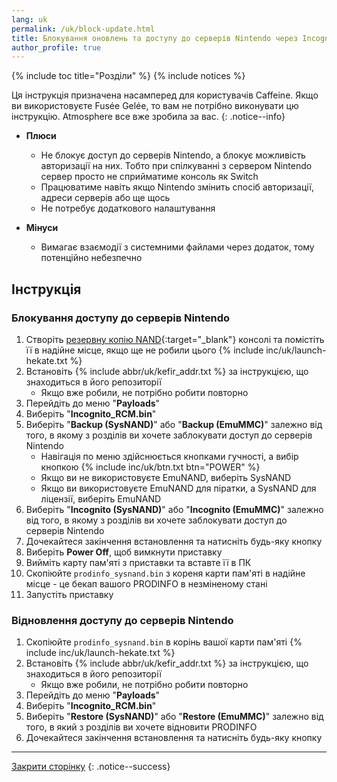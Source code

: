 ```yaml
---
lang: uk
permalink: /uk/block-update.html
title: Блокування оновлень та доступу до серверів Nintendo через Incognito (тільки для Caffeine)
author_profile: true
---
```


{% include toc title="Розділи" %}
{% include notices %}

Ця інструкція призначена насамперед для користувачів Caffeine. Якщо ви використовуєте Fusée Gelée, то вам не потрібно виконувати цю інструкцію. Atmosphere все вже зробила за вас.
{: .notice--info}

*   **Плюси**
    *   Не блокує доступ до серверів Nintendo, а блокує можливість авторизації на них. Тобто при спілкуванні з сервером Nintendo сервер просто не сприйматиме консоль як Switch
    *   Працюватиме навіть якщо Nintendo змінить спосіб авторизації, адреси серверів або ще щось
    *   Не потребує додаткового налаштування

*   **Мінуси**
    *   Вимагає взаємодії з системними файлами через додаток, тому потенційно небезпечно

## Інструкція

### Блокування доступу до серверів Nintendo

1.  Створіть [резервну копію NAND](/uk/backup-nand){:target="_blank"} консолі та помістіть її в надійне місце, якщо ще не робили цього
{% include inc/uk/launch-hekate.txt %}
2.  Встановіть {% include abbr/uk/kefir_addr.txt %} за інструкцією, що знаходиться в його репозиторії
    *   Якщо вже робили, не потрібно робити повторно
3.  Перейдіть до меню "**Payloads**"
4.  Виберіть "**Incognito_RCM.bin**"
5.  Виберіть "**Backup (SysNAND)**" або "**Backup (EmuMMC)**" залежно від того, в якому з розділів ви хочете заблокувати доступ до серверів Nintendo
    *   Навігація по меню здійснюється кнопками гучності, а вибір кнопкою {% include inc/uk/btn.txt btn="POWER" %}
    *   Якщо ви не використовуєте EmuNAND, виберіть SysNAND
    *   Якщо ви використовуєте EmuNAND для піратки, а SysNAND для ліцензії, виберіть EmuNAND
6.  Виберіть "**Incognito (SysNAND)**" або "**Incognito (EmuMMC)**" залежно від того, в якому з розділів ви хочете заблокувати доступ до серверів Nintendo
7.  Дочекайтеся закінчення встановлення та натисніть будь-яку кнопку
8.  Виберіть **Power Off**, щоб вимкнути приставку
9.  Вийміть карту пам'яті з приставки та вставте її в ПК
10. Скопіюйте `prodinfo_sysnand.bin` з кореня карти пам'яті в надійне місце - це бекап вашого PRODINFO в незміненому стані
11. Запустіть приставку

### Відновлення доступу до серверів Nintendo

1.  Скопіюйте `prodinfo_sysnand.bin` в корінь вашої карти пам'яті
{% include inc/uk/launch-hekate.txt %}
2.  Встановіть {% include abbr/uk/kefir_addr.txt %} за інструкцією, що знаходиться в його репозиторії
    *   Якщо вже робили, не потрібно робити повторно
3.  Перейдіть до меню "**Payloads**"
4.  Виберіть "**Incognito_RCM.bin**"
5.  Виберіть "**Restore (SysNAND)**" або "**Restore (EmuMMC)**" залежно від того, в який з розділів ви хочете відновити PRODINFO
6.  Дочекайтеся закінчення встановлення та натисніть будь-яку кнопку

___

[Закрити сторінку](javascript:window.close();)
{: .notice--success}